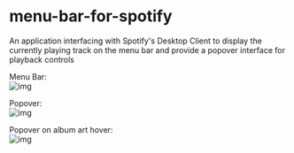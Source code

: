 # menu-bar-for-spotify
An application interfacing with Spotify's Desktop Client to display the currently playing track on the menu bar and provide a popover interface for playback controls

Menu Bar:  
![img](https://i.imgur.com/dtf7Z7U.png)

Popover:  
![img](https://i.imgur.com/roVBA0x.png)  

Popover on album art hover:  
![img](https://i.imgur.com/exFb3OU.png)


